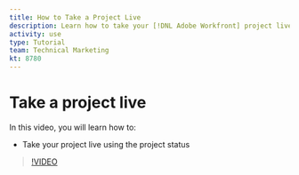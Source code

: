 ```yaml
---
title: How to Take a Project Live
description: Learn how to take your [!DNL Adobe Workfront] project live using the project status.
activity: use
type: Tutorial
team: Technical Marketing
kt: 8780
---
```

# Take a project live

In this video, you will learn how to:

* Take your project live using the project status

>[!VIDEO](https://video.tv.adobe.com/v/335093/?quality=12)
